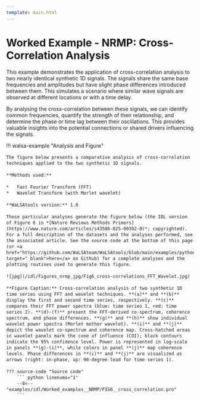 ```yaml
---
template: main.html
---
```


# Worked Example - NRMP: Cross-Correlation Analysis

This example demonstrates the application of cross-correlation analysis to two nearly identical synthetic 1D signals. The signals share the same base frequencies and amplitudes but have slight phase differences introduced between them. This simulates a scenario where similar wave signals are observed at different locations or with a time delay.

By analysing the cross-correlation between these signals, we can identify common frequencies, quantify the strength of their relationship, and determine the phase or time lag between their oscillations. This provides valuable insights into the potential connections or shared drivers influencing the signals.

!!! walsa-example "Analysis and Figure"

    The figure below presents a comparative analysis of cross-correlation techniques applied to the two synthetic 1D signals.

    **Methods used:**

    *   Fast Fourier Transform (FFT)
    *   Wavelet Transform (with Morlet wavelet)

    **WaLSAtools version:** 1.0

    These particular analyses generate the figure below (the IDL version of Figure 6 in *[Nature Reviews Methods Primers](https://www.nature.com/articles/s43586-025-00392-0)*; copyrighted). For a full description of the datasets and the analyses performed, see the associated article. See the source code at the bottom of this page (or <a href="https://github.com/WaLSAteam/WaLSAtools/blob/main/examples/python/Worked_examples__NRMP/FIG6__cross_correlation.ipynb" target="_blank">here</a> on Github) for a complete analyses and the plotting routines used to generate this figure.

    ![jpg](/idl/Figures_nrmp_jpg/Fig6_cross-correlations_FFT_Wavelet.jpg)

    **Figure Caption:** Cross-correlation analysis of two synthetic 1D time series using FFT and wavelet techniques. **(a)** and **(b)** display the first and second time series, respectively. **(c)** compares their FFT power spectra (blue: time series 1, red: time series 2). **(d)-(f)** present the FFT-derived co-spectrum, coherence spectrum, and phase differences. **(g)** and **(h)** show individual wavelet power spectra (Morlet mother wavelet). **(i)** and **(j)** depict the wavelet co-spectrum and coherence map. Cross-hatched areas in wavelet panels mark the cone of influence (COI); black contours indicate the 95% confidence level. Power is represented in log-scale in panels **(g)-(i)**, while colors in panel **(j)** map coherence levels. Phase differences in **(i)** and **(j)** are visualized as arrows (right: in-phase, up: 90-degree lead for time series 1).

    ??? source-code "Source code"
	    ``` python linenums="1"
	    --8<-- "examples/idl/Worked_examples__NRMP/FIG6__cross_correlation.pro"
	    ```

